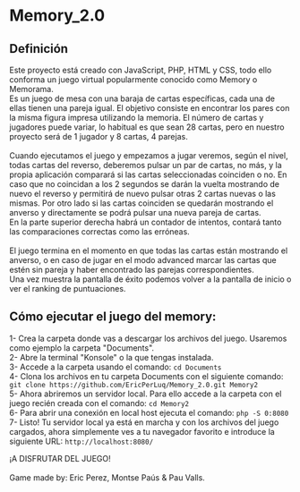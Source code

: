 # Memory_2.0

## Definición
Este proyecto está creado con JavaScript, PHP, HTML y CSS, todo ello conforma un juego virtual popularmente conocido como Memory o Memorama.<br>
Es un juego de mesa con una baraja de cartas específicas, cada una de ellas tienen una pareja igual. El objetivo consiste en encontrar los pares con la misma figura impresa utilizando la memoria. El número de cartas y jugadores puede variar, lo habitual es que sean 28 cartas, pero en nuestro proyecto será de 1 jugador y 8 cartas, 4 parejas. 
<br><br>
Cuando ejecutamos el juego y empezamos a jugar veremos, según el nivel, todas cartas del reverso, deberemos pulsar un par de cartas, no más, y la propia aplicación comparará si las cartas seleccionadas coinciden o no. En caso que no coincidan a los 2 segundos se darán la vuelta mostrando de nuevo el reverso y permitirá de nuevo pulsar otras 2 cartas nuevas o las mismas. Por otro lado si las cartas coinciden se quedarán mostrando el anverso y directamente se podrá pulsar una nueva pareja de cartas.<br>
En la parte superior derecha habrá un contador de intentos, contará tanto las comparaciones correctas como las erróneas.<br><br>
El juego termina en el momento en que todas las cartas están mostrando el anverso, o en caso de jugar en el modo advanced marcar las cartas que estén sin pareja y haber encontrado las parejas correspondientes.<br>
Una vez muestra la pantalla de éxito podemos volver a la pantalla de inicio o ver el ranking de puntuaciones.<br>

## Cómo ejecutar el juego del memory:
1- Crea la carpeta donde vas a descargar los archivos del juego. Usaremos como ejemplo la carpeta "Documents".<br>
2- Abre la terminal "Konsole" o la que tengas instalada.<br>
3- Accede a la carpeta usando el comando: `cd Documents`<br>
4- Clona los archivos en tu carpeta Documents con el siguiente comando: `git clone https://github.com/EricPerLuq/Memory_2.0.git Memory2`<br>
5- Ahora abriremos un servidor local. Para ello accede a la carpeta con el juego recién creada con el comando: `cd Memory2`<br>
6- Para abrir una conexión en local host ejecuta el comando: `php -S 0:8080`<br>
7- Listo! Tu servidor local ya está en marcha y con los archivos del juego cargados, ahora simplemente ves a tu navegador favorito e introduce la siguiente URL: `http://localhost:8080/`<br>

¡A DISFRUTAR DEL JUEGO!
<br><br>
Game made by: Eric Perez, Montse Paús & Pau Valls.

